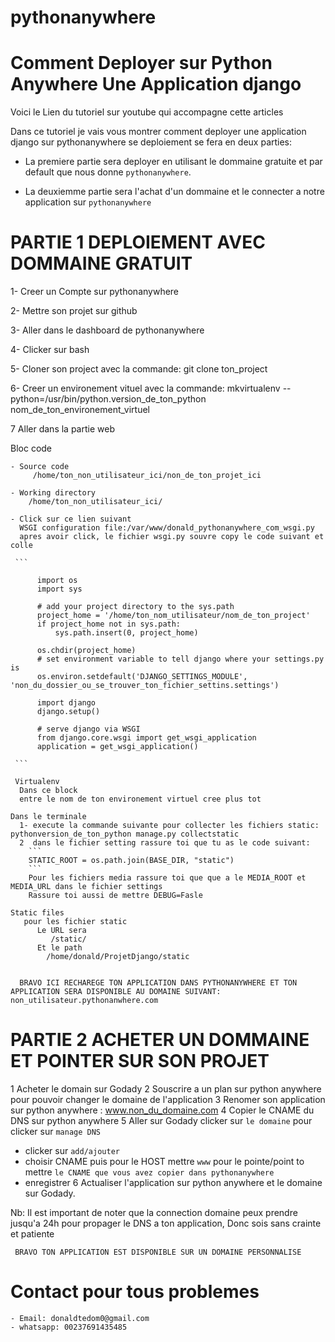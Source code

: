 # pythonanywhere

# Comment Deployer sur Python Anywhere Une Application django

Voici le Lien du tutoriel sur youtube qui accompagne cette articles

Dans ce tutoriel je vais vous montrer comment deployer une application django sur pythonanywhere se deploiement se fera en deux parties:

 - La premiere partie sera deployer en utilisant le dommaine gratuite et par default que nous donne `pythonanywhere`.
 
 - La deuxiemme partie sera l'achat d'un dommaine et le connecter a notre application sur `pythonanywhere`
 
# PARTIE 1 DEPLOIEMENT AVEC DOMMAINE GRATUIT
  
  1- Creer un Compte sur pythonanywhere
  
  2- Mettre son projet sur github
  
  3- Aller dans le dashboard de pythonanywhere
  
  4- Clicker sur bash
  
  5- Cloner son project avec la commande: git clone ton_project
  
  6- Creer un environement vituel avec la commande: mkvirtualenv --python=/usr/bin/python.version_de_ton_python nom_de_ton_environement_virtuel
  
  7 Aller dans la partie web
  
   Bloc code
   
    - Source code
         /home/ton_non_utilisateur_ici/non_de_ton_projet_ici

    - Working directory
        /home/ton_non_utilisateur_ici/

    - Click sur ce lien suivant
      WSGI configuration file:/var/www/donald_pythonanywhere_com_wsgi.py
      apres avoir click, le fichier wsgi.py souvre copy le code suivant et colle
      
     ```

          import os
          import sys

          # add your project directory to the sys.path
          project_home = '/home/ton_nom_utilisateur/nom_de_ton_project'
          if project_home not in sys.path:
              sys.path.insert(0, project_home)

          os.chdir(project_home)
          # set environment variable to tell django where your settings.py is
          os.environ.setdefault('DJANGO_SETTINGS_MODULE', 'non_du_dossier_ou_se_trouver_ton_fichier_settins.settings')

          import django
          django.setup()

          # serve django via WSGI
          from django.core.wsgi import get_wsgi_application
          application = get_wsgi_application()

     ```
     
     Virtualenv
      Dans ce block 
      entre le nom de ton environement virtuel cree plus tot

    Dans le terminale
      1- execute la commande suivante pour collecter les fichiers static:  pythonversion_de_ton_python manage.py collectstatic
      2  dans le fichier setting rassure toi que tu as le code suivant:
        ```
        STATIC_ROOT = os.path.join(BASE_DIR, "static")
        ```
        Pour les fichiers media rassure toi que que a le MEDIA_ROOT et MEDIA_URL dans le fichier settings
        Rassure toi aussi de mettre DEBUG=Fasle

    Static files
       pour les fichier static
          Le URL sera	
             /static/	
          Et le path  
            /home/donald/ProjetDjango/static  


      BRAVO ICI RECHAREGE TON APPLICATION DANS PYTHONANYWHERE ET TON APPLICATION SERA DISPONIBLE AU DOMAINE SUIVANT: non_utilisateur.pythonanwhere.com

 

# PARTIE 2 ACHETER UN DOMMAINE ET POINTER SUR SON PROJET

 1 Acheter le domain sur Godady
 2 Souscrire a un plan sur python anywhere pour pouvoir changer le domaine de l'application
 3 Renomer son application sur python anywhere : www.non_du_domaine.com
 4 Copier le CNAME du DNS sur python anywhere
 5 Aller sur Godady clicker sur `le domaine` pour clicker sur `manage DNS`
   - clicker sur `add/ajouter`
   - choisir CNAME puis pour le HOST mettre `www` pour le pointe/point to mettre `le CNAME que vous avez copier dans pythonanywhere` 
   - enregistrer
 6 Actualiser l'application sur python anywhere et le domaine sur Godady.
 
 Nb: Il est important de noter que la connection domaine peux prendre jusqu'a 24h pour propager le DNS a ton application, Donc sois sans crainte et patiente
 
 
     BRAVO TON APPLICATION EST DISPONIBLE SUR UN DOMAINE PERSONNALISE
     
  # Contact pour tous problemes   
  
    - Email: donaldtedom0@gmail.com
    - whatsapp: 00237691435485
  
    
 
 
    
